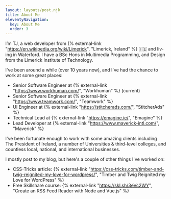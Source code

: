 ```yaml
---
layout: layouts/post.njk
title: About Me
eleventyNavigation:
  key: About Me
  order: 3
---
```


I’m TJ, a web devel­op­er from {% external-link "https://en.wikipedia.org/wiki/Limerick", "Lim­er­ick, Ire­land" %} 🇮🇪 and liv­ing in Water­ford. I have a BSc Hons in Multimedia Programming, and Design from the Limerick Institute of Technology.

I've been around a while (over 10 years now), and I've had the chance to work at some great places:

- Senior Software Engineer at {% external-link "https://www.workhuman.com/", "Workhuman" %} (current)
- Senior Software Engineer at {% external-link "https://www.teamwork.com/", "Teamwork" %}
- UI Engineer at {% external-link "https://stitcherads.com/", "StitcherAds" %} 
- Technical Lead at {% external-link "https://emagine.ie/", "Emag­ine" %}
- Lead Developer at {% external-link "https://www.maverick-intl.com/", "Mav­er­ick" %}

I've been fortunate enough to work with some amazing clients including The President of Ireland, a number of Universities & third-level colleges, and countless local, national, and international businesses.

I mostly post to my blog, but here's a couple of other things I've worked on:

- CSS-Tricks article: {% external-link "https://css-tricks.com/timber-and-twig-reignited-my-love-for-wordpress/", "Tim­ber and Twig Reignit­ed my Love for Word­Press" %}
- Free Skillshare course: {% external-link "https://skl.sh/3eVc2WY", "Create an RSS Feed Reader with Node and Vue.js" %}

